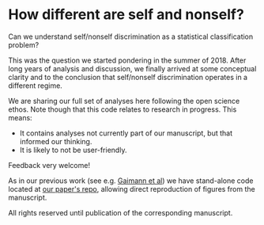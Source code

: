 # How different are self and nonself? 

Can we understand self/nonself discrimination as a statistical classification problem?

This was the question we started pondering in the summer of 2018. After long years of analysis and discussion, we finally arrived at some conceptual clarity and to the conclusion that self/nonself discrimination operates in a different regime.

We are sharing our full set of analyses here following the open science ethos. Note though that this code relates to research in progress. This means:
- It contains analyses not currently part of our manuscript, but that informed our thinking.
- It is likely to not be user-friendly.  

Feedback very welcome!

As in our previous work (see e.g. [Gaimann et al](https://github.com/andim/paper-tcellimprint)) we have stand-alone code located at [our paper's repo](https://github.com/jonlevi/self_not_self), allowing direct reproduction of figures from the manuscript. 

All rights reserved until publication of the corresponding manuscript.
